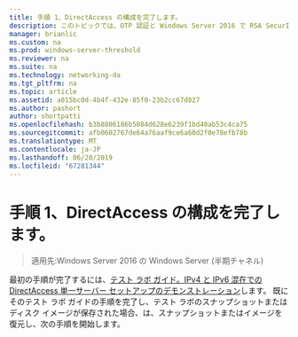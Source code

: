 ```yaml
---
title: 手順 1、DirectAccess の構成を完了します。
description: このトピックでは、OTP 認証と Windows Server 2016 で RSA SecurID を使用した DirectAccess のデモンストレーションのテスト ラボ ガイドの一部
manager: brianlic
ms.custom: na
ms.prod: windows-server-threshold
ms.reviewer: na
ms.suite: na
ms.technology: networking-da
ms.tgt_pltfrm: na
ms.topic: article
ms.assetid: a815bc0d-4b4f-432e-85f0-23b2cc67d827
ms.author: pashort
author: shortpatti
ms.openlocfilehash: b3b8806186b5084d628e6239f1bd40ab53c4ca75
ms.sourcegitcommit: afb0602767de64a76aaf9ce6a60d2f0e78efb78b
ms.translationtype: MT
ms.contentlocale: ja-JP
ms.lasthandoff: 06/20/2019
ms.locfileid: "67281344"
---
```

# <a name="step-1-complete-the-directaccess-configuration"></a>手順 1、DirectAccess の構成を完了します。

>適用先:Windows Server 2016 の Windows Server (半期チャネル)

最初の手順が完了するには、[テスト ラボ ガイド。IPv4 と IPv6 混在での DirectAccess 単一サーバー セットアップのデモンストレーション](https://go.microsoft.com/fwlink/p/?LinkId=237004)します。 既にそのテスト ラボ ガイドの手順を完了し、テスト ラボのスナップショットまたはディスク イメージが保存された場合、は、スナップショットまたはイメージを復元し、次の手順を開始します。  
  


